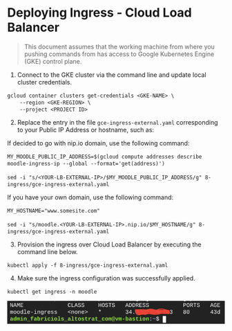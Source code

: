 # Deploying Ingress - Cloud Load Balancer

> This document assumes that the working machine from where you pushing commands from has access to Google Kubernetes Engine (GKE) control plane.

1. Connect to the GKE cluster via the command line and update local cluster credentials.

```
gcloud container clusters get-credentials <GKE-NAME> \
    --region <GKE-REGION> \
    --project <PROJECT ID>
```

2. Replace the entry in the file `gce-ingress-external.yaml` corresponding to your Public IP Address or hostname, such as:

If decided to go with nip.io domain, use the following command:

```
MY_MOODLE_PUBLIC_IP_ADDRESS=$(gcloud compute addresses describe moodle-ingress-ip --global --format='get(address)')

sed -i "s/<YOUR-LB-EXTERNAL-IP>/$MY_MOODLE_PUBLIC_IP_ADDRESS/g" 8-ingress/gce-ingress-external.yaml
```

If you have your own domain, use the following command:

```
MY_HOSTNAME="www.somesite.com"

sed -i "s/moodle.<YOUR-LB-EXTERNAL-IP>.nip.io/$MY_HOSTNAME/g" 8-ingress/gce-ingress-external.yaml
```

3. Provision the ingress over Cloud Load Balancer by executing the command line below.

```
kubectl apply -f 8-ingress/gce-ingress-external.yaml
```

4. Make sure the ingress configuration was successfully applied.

```
kubectl get ingress -n moodle
```

<p align="left">
    <img src="../img/ingress-created.png">
</p>